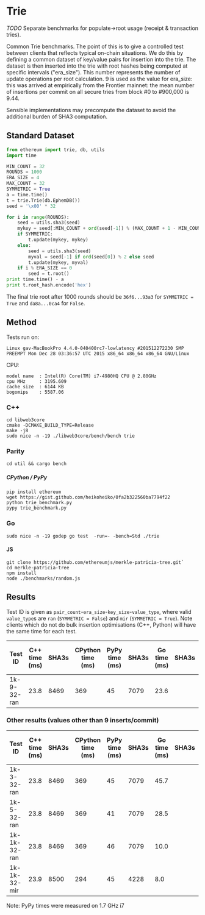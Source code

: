 # Trie

*TODO* Separate benchmarks for populate->root usage (receipt & transaction tries).

Common Trie benchmarks. The point of this is to give a controlled test between clients that reflects typical on-chain situations. We do this by defining a common dataset of key/value pairs for insertion into the trie. The dataset is then inserted into the trie with root hashes being computed at specific intervals ("era_size"). This number represents the number of update operations per root calculation. 9 is used as the value for era_size: this was arrived at empirically from the Frontier mainnet: the mean number of insertions per commit on all secure tries from block #0 to #900,000 is 9.44.

Sensible implementations may precompute the dataset to avoid the additional burden of SHA3 computation.

## Standard Dataset

```python
from ethereum import trie, db, utils
import time

MIN_COUNT = 32
ROUNDS = 1000
ERA_SIZE = 4
MAX_COUNT = 32
SYMMETRIC = True
a = time.time()
t = trie.Trie(db.EphemDB())
seed = '\x00' * 32

for i in range(ROUNDS):
    seed = utils.sha3(seed)
    mykey = seed[:MIN_COUNT + ord(seed[-1]) % (MAX_COUNT + 1 - MIN_COUNT)]
    if SYMMETRIC:
        t.update(mykey, mykey)
    else:
        seed = utils.sha3(seed)
        myval = seed[-1] if ord(seed[0]) % 2 else seed
        t.update(mykey, myval)
    if i % ERA_SIZE == 0
        seed = t.root()
print time.time() - a 
print t.root_hash.encode('hex')
```

The final trie root after 1000 rounds should be `36f6...93a3` for `SYMMETRIC = True` and `da8a...0ca4` for `False`.


## Method

Tests run on:
```
Linux gav-MacBookPro 4.4.0-040400rc7-lowlatency #201512272230 SMP PREEMPT Mon Dec 28 03:36:57 UTC 2015 x86_64 x86_64 x86_64 GNU/Linux
```

CPU:
```
model name	: Intel(R) Core(TM) i7-4980HQ CPU @ 2.80GHz
cpu MHz		: 3195.609
cache size	: 6144 KB
bogomips	: 5587.06
```

### C++

```
cd libweb3core
cmake -DCMAKE_BUILD_TYPE=Release
make -j8
sudo nice -n -19 ./libweb3core/bench/bench trie
```

### Parity

```
cd util && cargo bench
```

##### CPython / PyPy
```
pip install ethereum
wget https://gist.github.com/heikoheiko/0fa2b322560ba7794f22
python trie_benchmark.py
pypy trie_benchmark.py
```

### Go

```
sudo nice -n -19 godep go test  -run=- -bench=Std ./trie
```

#### JS
```
git clone https://github.com/ethereumjs/merkle-patricia-tree.git`
cd merkle-patricia-tree
npm install
node ./benchmarks/random.js
```


## Results

Test ID is given as `pair_count`-`era_size`-`key_size`-`value_type`, where valid `value_type`s are `ran` (`SYMMETRIC = False`) and `mir` (`SYMMETRIC = True`). Note clients which do not do bulk insertion optimisations (C++, Python) will have the same time for each test.

| Test ID      | C++ time (ms) | SHA3s | CPython time (ms) |  PyPy time (ms) | SHA3s | Go time (ms) | SHA3s | Pure JS - No extensions (ms) |
| ------------ | ---- | ----- | ------ | ----- |----- | ----- | ----- |---- |
| 1k-9-32-ran  | 23.8   | 8469  | 369   | 45 | 7079  | 23.6 |       | 374 |

### Other results (values other than 9 inserts/commit)

| Test ID      | C++ time (ms) | SHA3s | CPython time (ms) |  PyPy time (ms) | SHA3s | Go time (ms) | SHA3s | Pure JS - No extensions (ms) |
| ------------ | ---- | ----- | ------ | ----- |----- | ----- | ----- |---- |
| 1k-3-32-ran  | 23.8   | 8469  | 369   | 45 |  7079  | 45.7  |      | 388  |
| 1k-5-32-ran  | 23.8   | 8469  | 369   | 41 | 7079  | 28.5  |      | 374 |
| 1k-1k-32-ran | 23.8   | 8469  | 369    | 46 | 7079  | 10.0  |     | 389 |
| 1k-1k-32-mir | 23.9   | 8500  | 294    | 45 | 4228  | 8.0  |      | 382 |

Note: PyPy times were measured on 1.7 GHz i7